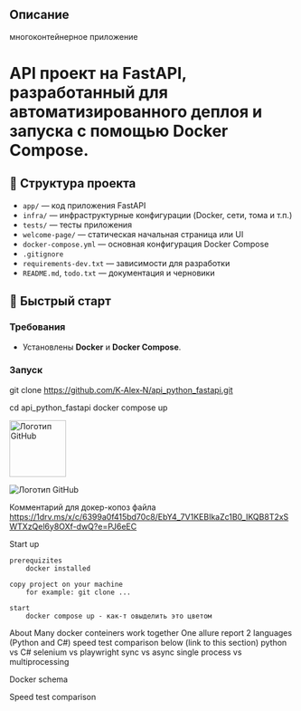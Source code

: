 ## Описание
многоконтейнерное приложение
# API проект на **FastAPI**, разработанный для автоматизированного деплоя и запуска с помощью **Docker Compose**.


## 📁 Структура проекта
- `app/` — код приложения FastAPI  
- `infra/` — инфраструктурные конфигурации (Docker, сети, тома и т.п.)  
- `tests/` — тесты приложения  
- `welcome-page/` — статическая начальная страница или UI  
- `docker-compose.yml` — основная конфигурация Docker Compose  
- `.gitignore`  
- `requirements-dev.txt` — зависимости для разработки  
- `README.md`, `todo.txt` — документация и черновики

## 🚀 Быстрый старт

### Требования
- Установлены **Docker** и **Docker Compose**.

### Запуск
git clone https://github.com/K‑Alex‑N/api_python_fastapi.git

cd api_python_fastapi
docker compose up




[//]: # (image_on_github = "https://github.com/K-Alex-N/assets/main/docker/2025-07-04%2000_31_51-pet-project__docker.drawio%20-%20draw.io.png")
[//]: # (raw_image = image_on_github.replace&#40;"github", "raw.githubusercontent"&#41;)


<img src="https://1drv.ms/i/c/6399a0f415bd70c8/ES4kgYXah4lIpoiMWvgO2P0BK110aXin-lwnqsr-mzL3bA?e=6f396V" alt="Логотип GitHub" width="100">

![Логотип GitHub](https://github.githubassets.com/images/modules/logos_page/GitHub-Mark.png "Логотип Гитхаба")

Комментарий для докер-копоз файла
https://1drv.ms/x/c/6399a0f415bd70c8/EbY4_7V1KEBIkaZc1B0_IKQB8T2xSWTXzQel6y8OXf-dwQ?e=PJ6eEC

Start up 

    prerequizites 
        docker installed 

    copy project on your machine
        for example: git clone ...

    start
        docker compose up - как-т овыделить это цветом



About 
    Many docker conteiners work together
    One allure report
    2 languages (Python and C#)
    speed test comparison below (link to this section)
        python vs C# 
        selenium vs playwright 
        sync vs async 
        single process vs multiprocessing

Docker schema


Speed test comparison 







